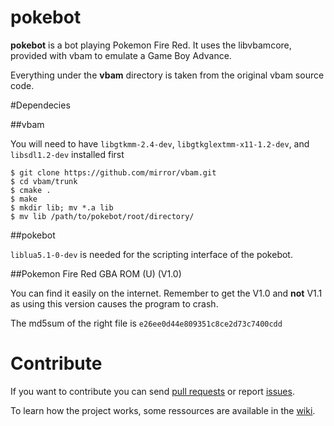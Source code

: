 pokebot
==========

**pokebot** is a bot playing Pokemon Fire Red. It uses the libvbamcore, provided with vbam to emulate a Game Boy Advance.

Everything under the **vbam** directory is taken from the original vbam source code.


#Dependecies

##vbam

You will need to have `libgtkmm-2.4-dev`, `libgtkglextmm-x11-1.2-dev`, and `libsdl1.2-dev` installed first

```
$ git clone https://github.com/mirror/vbam.git
$ cd vbam/trunk
$ cmake .
$ make
$ mkdir lib; mv *.a lib
$ mv lib /path/to/pokebot/root/directory/
```

##pokebot

`liblua5.1-0-dev` is needed for the scripting interface of the pokebot.

##Pokemon Fire Red GBA ROM (U) (V1.0)

You can find it easily on the internet. Remember to get the V1.0 and **not** V1.1 as using this version causes the program to crash.

The md5sum of the right file is `e26ee0d44e809351c8ce2d73c7400cdd`

# Contribute

If you want to contribute you can send [pull requests](https://github.com/Ensiss/pokebot/pulls) or report [issues](https://github.com/Ensiss/pokebot/issues).

To learn how the project works, some ressources are available in the [wiki](https://github.com/Ensiss/pokebot/wiki).
